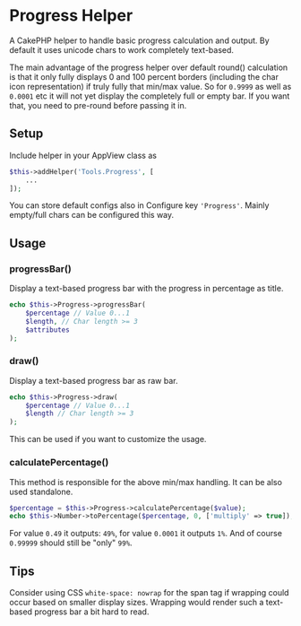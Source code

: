 # Progress Helper

A CakePHP helper to handle basic progress calculation and output.
By default it uses unicode chars to work completely text-based.

The main advantage of the progress helper over default round() calculation is that it only fully displays
0 and 100 percent borders (including the char icon representation) if truly fully that min/max value.
So for `0.9999` as well as `0.0001` etc it will not yet display the completely full or empty bar.
If you want that, you need to pre-round before passing it in.


## Setup
Include helper in your AppView class as
```php
$this->addHelper('Tools.Progress', [
    ...
]);
```

You can store default configs also in Configure key `'Progress'`.
Mainly empty/full chars can be configured this way.

## Usage

### progressBar()
Display a text-based progress bar with the progress in percentage as title.
```php
echo $this->Progress->progressBar(
    $percentage // Value 0...1
    $length, // Char length >= 3 
    $attributes
);
```

### draw()
Display a text-based progress bar as raw bar.
```php
echo $this->Progress->draw(
    $percentage // Value 0...1
    $length // Char length >= 3 
);
```
This can be used if you want to customize the usage.

### calculatePercentage()

This method is responsible for the above min/max handling.
It can be also used standalone.
```php 
$percentage = $this->Progress->calculatePercentage($value);
echo $this->Number->toPercentage($percentage, 0, ['multiply' => true]);
```
For value `0.49` it outputs: `49%`, for value `0.0001` it outputs `1%`.
And of course `0.99999` should still be "only" `99%`.

## Tips

Consider using CSS `white-space: nowrap` for the span tag if wrapping could occur based on smaller display sizes.
Wrapping would render such a text-based progress bar a bit hard to read.
